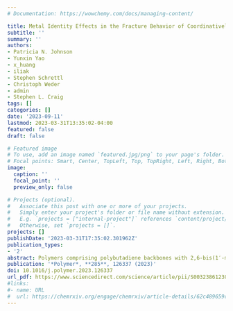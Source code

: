 ```yaml
---
# Documentation: https://wowchemy.com/docs/managing-content/

title: Metal Identity Effects in the Fracture Behavior of Coordinatively Crosslinked Elastomers
subtitle: ''
summary: ''
authors:
- Patricia N. Johnson
- Yunxin Yao
- x_huang
- iliak
- Stephen Schrettl
- Christoph Weder
- admin
- Stephen L. Craig
tags: []
categories: []
date: '2023-09-11'
lastmod: 2023-03-31T13:35:02-04:00
featured: false
draft: false

# Featured image
# To use, add an image named `featured.jpg/png` to your page's folder.
# Focal points: Smart, Center, TopLeft, Top, TopRight, Left, Right, BottomLeft, Bottom, BottomRight.
image:
  caption: ''
  focal_point: ''
  preview_only: false

# Projects (optional).
#   Associate this post with one or more of your projects.
#   Simply enter your project's folder or file name without extension.
#   E.g. `projects = ["internal-project"]` references `content/project/deep-learning/index.md`.
#   Otherwise, set `projects = []`.
projects: []
publishDate: '2023-03-31T17:35:02.301962Z'
publication_types:
- '2'
abstract: Polymers comprising polybutadiene backbones with 2,6-bis(1′-methyl-benzimidazolyl)pyridine (MeBip) sidechains were crosslinked by complexation with two different metal salts, either with copper(II) trifluoromethanosulfonate or with iron(II) trifluoromethanosulfonate. Dynamic mechanical analysis (DMA) and small-angle X-ray scattering (SAXS) data indicate that the crosslinking density and topology of the two materials are the same. The material crosslinked with copper ions, however, exhibits a higher extensibility and fracture energy than the polymer crosslinked with iron. These differences are attributed to differing mechanochemical responses of the metal complexes to applied stress. Computational results further indicate that the copper complexes are more labile, both in the stress-free state as well as upon application of force, and that the “open” complex in which only one MeBip ligand coordinates copper binds fewer counter-ions than the iron-coordinated analog. Both these factors enable easier re-binding of a second MeBip ligand. The computations further suggest that mechanochemically coupled spin-crossover behavior must be considered to fully understand the response of these metal-ligand complexes to mechanical stimuli. The data presented here furthers the facile manipulation of a material's strain response via metal species modulation, and the results offer a way to understand the relationship between bulk and molecular strain response.
publication: '*Polymer*, **285**, 126337 (2023)'
doi: 10.1016/j.polymer.2023.126337
url_pdf: https://www.sciencedirect.com/science/article/pii/S0032386123006675
#links:
#- name: URL
#  url: https://chemrxiv.org/engage/chemrxiv/article-details/62c489659c9c6b63162ce94d
---
```

